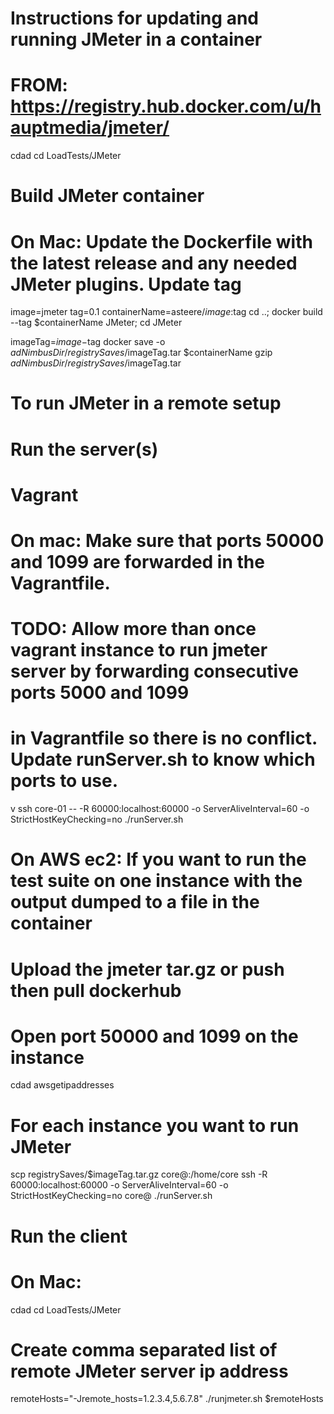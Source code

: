 # Instructions for updating and running JMeter in a container
# FROM: https://registry.hub.docker.com/u/hauptmedia/jmeter/

cdad
cd LoadTests/JMeter

# Build JMeter container
# On Mac: Update the Dockerfile with the latest release and any needed JMeter plugins. Update tag
image=jmeter
tag=0.1
containerName=asteere/$image:$tag
cd ..; docker build --tag $containerName JMeter; cd JMeter

imageTag=$image-$tag
docker save -o $adNimbusDir/registrySaves/$imageTag.tar $containerName
gzip $adNimbusDir/registrySaves/$imageTag.tar

# To run JMeter in a remote setup
# Run the server(s)
# Vagrant
# On mac: Make sure that ports 50000 and 1099 are forwarded in the Vagrantfile. 
# TODO: Allow more than once vagrant instance to run jmeter server by forwarding consecutive ports 5000 and 1099 
# in Vagrantfile so there is no conflict. Update runServer.sh to know which ports to use.
v ssh core-01 -- -R 60000:localhost:60000 -o ServerAliveInterval=60 -o StrictHostKeyChecking=no
./runServer.sh

# On AWS ec2: If you want to run the test suite on one instance with the output dumped to a file in the container
# Upload the jmeter tar.gz or push then pull dockerhub
# Open port 50000 and 1099 on the instance
cdad
awsgetipaddresses
# For each instance you want to run JMeter
scp registrySaves/$imageTag.tar.gz core@<publicIpAddress>:/home/core
ssh -R 60000:localhost:60000 -o ServerAliveInterval=60 -o StrictHostKeyChecking=no core@<publicIpAddress>
./runServer.sh

# Run the client
# On Mac: 
cdad
cd LoadTests/JMeter
# Create comma separated list of remote JMeter server ip address 
remoteHosts="-Jremote_hosts=1.2.3.4,5.6.7.8"
./runjmeter.sh  $remoteHosts

